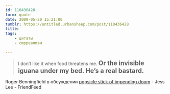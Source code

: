```yaml
---
id: 110436428
form: quote
date: 2009-05-20 15:21:00
tumblr: https://untitled.urbansheep.com/post/110436428
title: 
tags:
    - цитаты
    - сюрреализм

---
```


<blockquote>
I don&rsquo;t like it when food threatens me. <strong style="font-size:1.4em;">Or the invisible iguana under my bed. He&rsquo;s a real bastard.</strong>
</blockquote>

Roger Benningfield в обсуждении <a href="http://friendfeed.com/jessica/0e5dcfae/popsicle-stick-of-impending-doom">popsicle stick of impending doom</a> - Jess Lee - FriendFeed
